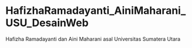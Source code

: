 # HafizhaRamadayanti_AiniMaharani_USU_DesainWeb
Hafizha Ramadayanti dan Aini Maharani asal Universitas Sumatera Utara

